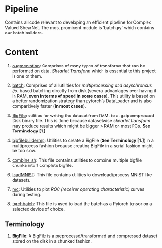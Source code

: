 # Pipeline

Contains all code relevant to developing an efficient pipeline for Complex Valued ShearNet.
The most prominent module is 'batch.py' which contains our batch builders.

# Content

1. [augmentation](./augmentation.py): Comprises of many types of transforms that can be performed on data. *Shearlet Transform* which is essential to this project is one of them.

2. [batch](./batch.py): Comprises of all utilities for *multiprocessing and asynchronous i/o.* based batching directly from disk (several advantages over having it in RAM, **even in terms of speed in some cases**). This utility is based on a better randomization strategy than pytorch's DataLoader and is also comparitively faster (**in most cases**).

3. [BigFile](./BigFile.py): utilities for writing the dataset from RAM. to a .gzipcompressed Disk binary file. This is done because datasetwise *shearlet transform* may produce results which might be bigger > RAM on most PCs. __See Terminology [1.]__

4. [bigfilebuildermp](./bigfilebuildermp.py): Utilities to create a BigFile (__See Terminology [1.]__) in a multiprocess fashion because creating BigFile in a serial fashion might be too slow. 

5. [combine_sh](./combine_sh.py): This file contains utilities to combine multiple bigfile chunks into 1 complete bigfile.

6. [loadMNIST](./loadMNIST.py): This file contains utilities to download/process MNIST like datasets.

7. [roc](./roc.py): Utilities to plot *ROC (receiver operating characteristic)*  curves during testing.

8. [torchbatch](./torchbatch.py): This file is used to load the batch as a Pytorch tensor on a selected device of choice.

## Terminology

1. __BigFile__: A BigFile is a preprocessd/transformed and compressed dataset stored on the disk in a chunked fashion. 


